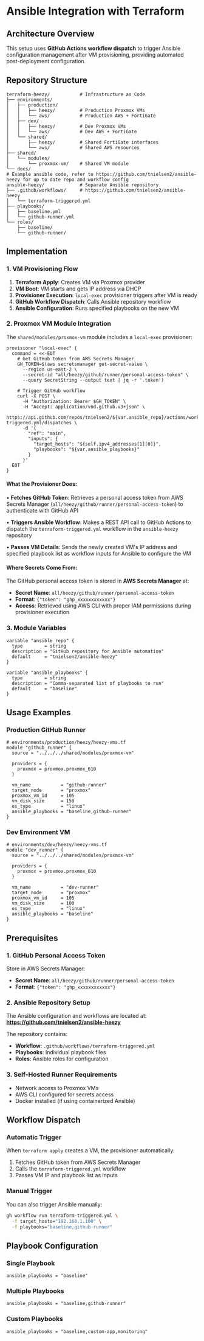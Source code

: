 # Ansible Integration with Terraform

## Architecture Overview

This setup uses **GitHub Actions workflow dispatch** to trigger Ansible configuration management after VM provisioning, providing automated post-deployment configuration.

## Repository Structure

```
terraform-heezy/           # Infrastructure as Code
├── environments/
│   ├── production/
│   │   ├── heezy/         # Production Proxmox VMs
│   │   └── aws/           # Production AWS + FortiGate
│   ├── dev/
│   │   ├── heezy/         # Dev Proxmox VMs
│   │   └── aws/           # Dev AWS + FortiGate
│   └── shared/
│       ├── heezy/         # Shared FortiGate interfaces
│       └── aws/           # Shared AWS resources
├── shared/
│   └── modules/
│       └── proxmox-vm/    # Shared VM module
└── docs/
# Example ansible code, refer to https://github.com/tnielsen2/ansible-heezy for up to date repo and workflow config
ansible-heezy/             # Separate Ansible repository
├── .github/workflows/     # https://github.com/tnielsen2/ansible-heezy
│   └── terraform-triggered.yml
├── playbooks/
│   ├── baseline.yml
│   └── github-runner.yml
└── roles/
    ├── baseline/
    └── github-runner/
```

## Implementation

### 1. VM Provisioning Flow

1. **Terraform Apply**: Creates VM via Proxmox provider
2. **VM Boot**: VM starts and gets IP address via DHCP
3. **Provisioner Execution**: `local-exec` provisioner triggers after VM is ready
4. **GitHub Workflow Dispatch**: Calls Ansible repository workflow
5. **Ansible Configuration**: Runs specified playbooks on the new VM

### 2. Proxmox VM Module Integration

The `shared/modules/proxmox-vm` module includes a `local-exec` provisioner:

```hcl
provisioner "local-exec" {
  command = <<-EOT
    # Get GitHub token from AWS Secrets Manager
    GH_TOKEN=$(aws secretsmanager get-secret-value \
      --region us-east-2 \
      --secret-id "all/heezy/github/runner/personal-access-token" \
      --query SecretString --output text | jq -r '.token')
    
    # Trigger GitHub workflow
    curl -X POST \
      -H "Authorization: Bearer $GH_TOKEN" \
      -H "Accept: application/vnd.github.v3+json" \
      https://api.github.com/repos/tnielsen2/${var.ansible_repo}/actions/workflows/terraform-triggered.yml/dispatches \
      -d '{
        "ref": "main",
        "inputs": {
          "target_hosts": "${self.ipv4_addresses[1][0]}",
          "playbooks": "${var.ansible_playbooks}"
        }
      }'
  EOT
}
```

#### What the Provisioner Does:

• **Fetches GitHub Token**: Retrieves a personal access token from AWS Secrets Manager (`all/heezy/github/runner/personal-access-token`) to authenticate with GitHub API

• **Triggers Ansible Workflow**: Makes a REST API call to GitHub Actions to dispatch the `terraform-triggered.yml` workflow in the `ansible-heezy` repository

• **Passes VM Details**: Sends the newly created VM's IP address and specified playbook list as workflow inputs for Ansible to configure the VM

#### Where Secrets Come From:

The GitHub personal access token is stored in **AWS Secrets Manager** at:
- **Secret Name**: `all/heezy/github/runner/personal-access-token`
- **Format**: `{"token": "ghp_xxxxxxxxxxxx"}`
- **Access**: Retrieved using AWS CLI with proper IAM permissions during provisioner execution

### 3. Module Variables

```hcl
variable "ansible_repo" {
  type        = string
  description = "GitHub repository for Ansible automation"
  default     = "tnielsen2/ansible-heezy"
}

variable "ansible_playbooks" {
  type        = string
  description = "Comma-separated list of playbooks to run"
  default     = "baseline"
}
```

## Usage Examples

### Production GitHub Runner

```hcl
# environments/production/heezy/heezy-vms.tf
module "github_runner" {
  source = "../../../shared/modules/proxmox-vm"
  
  providers = {
    proxmox = proxmox.proxmox_610
  }

  vm_name           = "github-runner"
  target_node       = "proxmox"
  proxmox_vm_id     = 105
  vm_disk_size      = 150
  os_type           = "linux"
  ansible_playbooks = "baseline,github-runner"
}
```

### Dev Environment VM

```hcl
# environments/dev/heezy/heezy-vms.tf
module "dev_runner" {
  source = "../../../shared/modules/proxmox-vm"
  
  providers = {
    proxmox = proxmox.proxmox_610
  }

  vm_name           = "dev-runner"
  target_node       = "proxmox"
  proxmox_vm_id     = 105
  vm_disk_size      = 100
  os_type           = "linux"
  ansible_playbooks = "baseline"
}
```

## Prerequisites

### 1. GitHub Personal Access Token

Store in AWS Secrets Manager:
- **Secret Name**: `all/heezy/github/runner/personal-access-token`
- **Format**: `{"token": "ghp_xxxxxxxxxxxx"}`

### 2. Ansible Repository Setup

The Ansible configuration and workflows are located at: **https://github.com/tnielsen2/ansible-heezy**

The repository contains:
- **Workflow**: `.github/workflows/terraform-triggered.yml`
- **Playbooks**: Individual playbook files
- **Roles**: Ansible roles for configuration

### 3. Self-Hosted Runner Requirements

- Network access to Proxmox VMs
- AWS CLI configured for secrets access
- Docker installed (if using containerized Ansible)

## Workflow Dispatch

### Automatic Trigger

When `terraform apply` creates a VM, the provisioner automatically:
1. Fetches GitHub token from AWS Secrets Manager
2. Calls the `terraform-triggered.yml` workflow
3. Passes VM IP and playbook list as inputs

### Manual Trigger

You can also trigger Ansible manually:

```bash
gh workflow run terraform-triggered.yml \
  -f target_hosts="192.168.1.100" \
  -f playbooks="baseline,github-runner"
```

## Playbook Configuration

### Single Playbook
```hcl
ansible_playbooks = "baseline"
```

### Multiple Playbooks
```hcl
ansible_playbooks = "baseline,github-runner"
```

### Custom Playbooks
```hcl
ansible_playbooks = "baseline,custom-app,monitoring"
```
